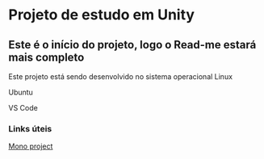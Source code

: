 <h1>Projeto de estudo em Unity</h1>

<h2>Este é o início do projeto, logo o Read-me estará mais completo</h2>

<p>Este projeto está sendo desenvolvido no sistema operacional Linux</p>
<p>Ubuntu</p>
<p>VS Code</p>

<h3>Links úteis</h3>
<a href="https://www.mono-project.com/download/stable/">Mono project</a>

<p>

</p>